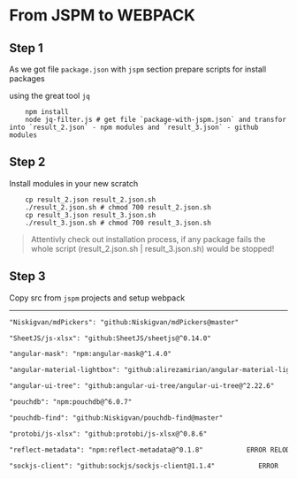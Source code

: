 # From JSPM to WEBPACK

## Step 1
As we got file `package.json` with `jspm` section prepare scripts for install packages

using the great tool `jq` 
```shell
    npm install
    node jq-filter.js # get file `package-with-jspm.json` and transfor into `result_2.json` - npm modules and `result_3.json` - github modules
```

## Step 2
Install modules in your new scratch
```shell
    cp result_2.json result_2.json.sh 
    ./result_2.json.sh # chmod 700 result_2.json.sh
    cp result_3.json result_3.json.sh 
    ./result_3.json.sh # chmod 700 result_3.json.sh
```
> Attentivly check out installation process, if any package fails the whole script (result_2.json.sh | result_3.json.sh) would be stopped! 


## Step 3
Copy src from `jspm` projects and setup webpack




---

```txt
"Niskigvan/mdPickers": "github:Niskigvan/mdPickers@master"                              EQUAL mdPickers CHECKED     npm i --save Niskigvan/mdPickers 

"SheetJS/js-xlsx": "github:SheetJS/sheetjs@^0.14.0"                                     LIKE xlsx CHECKED           npm i --save github:SheetJS/sheetjs#v0.14.0 

"angular-mask": "npm:angular-mask@^1.4.0"                                               LIKE angular-input-masks    npm i --save angular-input-masks@^1.4.0

"angular-material-lightbox": "github:alirezamirian/angular-material-lightbox@^0.0.11"   EQUAL                       npm i --save alirezamirian/angular-material-lightbox#0.0.11 

"angular-ui-tree": "github:angular-ui-tree/angular-ui-tree@^2.22.6"                     EQUAL                       npm i --save github:angular-ui-tree/angular-ui-tree#v2.22.3

"pouchdb": "npm:pouchdb@^6.0.7"                                                         ERROR NOT RESOLVED          npm i --ignore-scripts --save pouchdb@^6.0.7 

"pouchdb-find": "github:Niskigvan/pouchdb-find@master"                                  ???EEMS LIKE                  npm i --save pouchdb-find@^6.4.3                                                                       

"protobi/js-xlsx": "github:protobi/js-xlsx@^0.8.6"                                      THIS FORM FROM SheetJS/sheetjs  npm i --ignore-scripts  --save github:protobi/js-xlsx#v0.8.6     

"reflect-metadata": "npm:reflect-metadata@^0.1.8"           ERROR RELODING          npm i --ignore-scripts --save npm:reflect-metadata@^0.1.8

"sockjs-client": "github:sockjs/sockjs-client@1.1.4"           ERROR                    npm i --save github:sockjs/sockjs-client#v1.1.4
```
